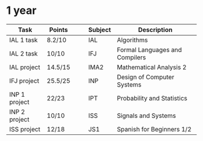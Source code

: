 

# 1 year

Task | Points |  | | Subject | Description
--- | --- | --- | ---| --- | ---
IAL 1 task | 8.2/10 | | | IAL | Algorithms
IAL 2 task | 10/10 | | | IFJ | Formal Languages and Compilers
IAL project | 14.5/15 | | | IMA2 | Mathematical Analysis 2
IFJ project | 25.5/25 | | | INP | Design of Computer Systems
INP 1 project | 22/23 | | | IPT | Probability and Statistics
INP 2 project | 10/10 | | | ISS | 	Signals and Systems
ISS project | 12/18 | | | JS1 | Spanish for Beginners 1/2

